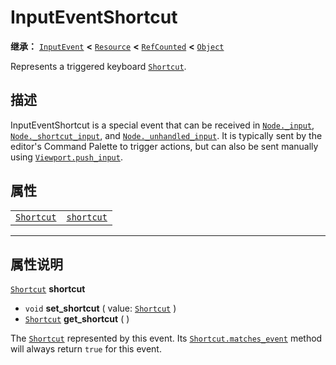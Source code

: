 <!-- ⚠ 请勿编辑本文件 ⚠ -->
<!-- 本文档使用脚本从 WeDot 引擎源码仓库生成。 -->
<!-- 生成脚本：https://github.com/WeDot-Engine/WeDot/tree/4.3/doc/tools/make_md.py； -->
<!-- 原文件：https://github.com/WeDot-Engine/WeDot/tree/4.3/doc/classes/InputEventShortcut.xml。 -->

<div id="_class_inputeventshortcut"></div>

# InputEventShortcut

**继承：** [`InputEvent`](class_inputevent.md) **<** [`Resource`](class_resource.md) **<** [`RefCounted`](class_refcounted.md) **<** [`Object`](class_object.md)

Represents a triggered keyboard [`Shortcut`](class_shortcut.md).

## 描述

InputEventShortcut is a special event that can be received in [`Node._input`](#class_node_private_method__input), [`Node._shortcut_input`](#class_node_private_method__shortcut_input), and [`Node._unhandled_input`](#class_node_private_method__unhandled_input). It is typically sent by the editor's Command Palette to trigger actions, but can also be sent manually using [`Viewport.push_input`](#class_viewport_method_push_input).

## 属性

|||
|:-:|:--|
| [`Shortcut`](class_shortcut.md) | [`shortcut`](#class_inputeventshortcut_property_shortcut) |

<!-- rst-class:: classref-section-separator -->

---

## 属性说明

<div id="_class_inputeventshortcut_property_shortcut"></div>

[`Shortcut`](class_shortcut.md) **shortcut** <div id="class_inputeventshortcut_property_shortcut"></div>

- `void` **set_shortcut** ( value: [`Shortcut`](class_shortcut.md) )
- [`Shortcut`](class_shortcut.md) **get_shortcut** ( )

The [`Shortcut`](class_shortcut.md) represented by this event. Its [`Shortcut.matches_event`](#class_shortcut_method_matches_event) method will always return `true` for this event.

[^virtual]: 本方法通常需要用户覆盖才能生效。
[^const]: 本方法无副作用，不会修改该实例的任何成员变量。
[^vararg]: 本方法除了能接受在此处描述的参数外，还能够继续接受任意数量的参数。
[^constructor]: 本方法用于构造某个类型。
[^static]: 调用本方法无需实例，可直接使用类名进行调用。
[^operator]: 本方法描述的是使用本类型作为左操作数的有效运算符。
[^bitfield]: 这个值是由下列位标志构成位掩码的整数。
[^void]: 无返回值。

